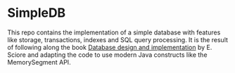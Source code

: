 # SimpleDB
This repo contains the implementation of a simple database with features like storage, transactions, indexes and SQL query processing. 
It is the result of following along the book [Database design and implementation](https://www.amazon.co.uk/Database-Design-Implementation-Data-Centric-Applications/dp/3030338355/) by E. Sciore and adapting the code to use modern Java constructs like the MemorySegment API.
